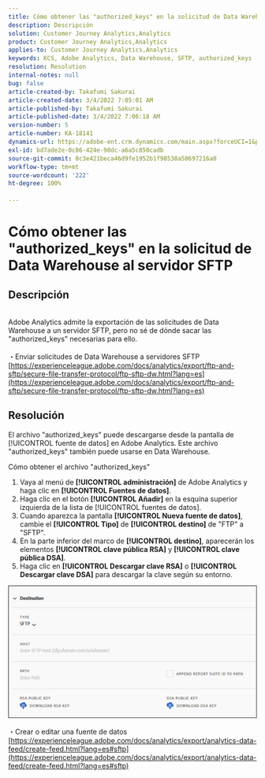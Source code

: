 ```yaml
---
title: Cómo obtener las "authorized_keys" en la solicitud de Data Warehouse al servidor SFTP
description: Descripción
solution: Customer Journey Analytics,Analytics
product: Customer Journey Analytics,Analytics
applies-to: Customer Journey Analytics,Analytics
keywords: KCS, Adobe Analytics, Data Warehouse, SFTP, authorized_keys
resolution: Resolution
internal-notes: null
bug: false
article-created-by: Takafumi Sakurai
article-created-date: 3/4/2022 7:05:01 AM
article-published-by: Takafumi Sakurai
article-published-date: 3/4/2022 7:06:18 AM
version-number: 5
article-number: KA-18141
dynamics-url: https://adobe-ent.crm.dynamics.com/main.aspx?forceUCI=1&pagetype=entityrecord&etn=knowledgearticle&id=ba13bc65-899b-ec11-b400-00224805a4ef
exl-id: bd7ade2e-0c86-424e-98dc-a6a5c850cadb
source-git-commit: 0c3e421beca46d9fe1952b1f98538a50697216a0
workflow-type: tm+mt
source-wordcount: '222'
ht-degree: 100%

---
```


# Cómo obtener las &quot;authorized_keys&quot; en la solicitud de Data Warehouse al servidor SFTP

## Descripción

<br>Adobe Analytics admite la exportación de las solicitudes de Data Warehouse a un servidor SFTP, pero no sé de dónde sacar las &quot;authorized_keys&quot; necesarias para ello.<br><br>
・Enviar solicitudes de Data Warehouse a servidores SFTP
[https://experienceleague.adobe.com/docs/analytics/export/ftp-and-sftp/secure-file-transfer-protocol/ftp-sftp-dw.html?lang=es](https://experienceleague.adobe.com/docs/analytics/export/ftp-and-sftp/secure-file-transfer-protocol/ftp-sftp-dw.html?lang=es)

## Resolución


El archivo &quot;authorized_keys&quot; puede descargarse desde la pantalla de [!UICONTROL fuente de datos] en Adobe Analytics. Este archivo &quot;authorized_keys&quot; también puede usarse en Data Warehouse.

Cómo obtener el archivo &quot;authorized_keys&quot;

1. Vaya al menú de **[!UICONTROL administración]** de Adobe Analytics y haga clic en **[!UICONTROL Fuentes de datos]**.
2. Haga clic en el botón **[!UICONTROL Añadir]** en la esquina superior izquierda de la lista de [!UICONTROL fuentes de datos].
3. Cuando aparezca la pantalla **[!UICONTROL Nueva fuente de datos]**, cambie el **[!UICONTROL Tipo]** de **[!UICONTROL destino]** de &quot;FTP&quot; a &quot;SFTP&quot;.
4. En la parte inferior del marco de **[!UICONTROL destino]**, aparecerán los elementos **[!UICONTROL clave pública RSA]** y **[!UICONTROL clave pública DSA]**.
5. Haga clic en **[!UICONTROL Descargar clave RSA]** o **[!UICONTROL Descargar clave DSA]** para descargar la clave según su entorno.


![](assets/50e37472-899b-ec11-b400-00224805a4ef.png)

・Crear o editar una fuente de datos
[https://experienceleague.adobe.com/docs/analytics/export/analytics-data-feed/create-feed.html?lang=es#sftp](https://experienceleague.adobe.com/docs/analytics/export/analytics-data-feed/create-feed.html?lang=es#sftp)

